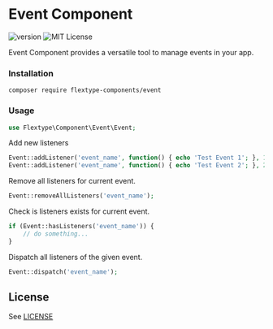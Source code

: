 # Event Component
![version](https://img.shields.io/badge/version-1.0.4-brightgreen.svg?style=flat-square)
![MIT License](https://img.shields.io/badge/license-MIT-blue.svg?style=flat-square)

Event Component provides a versatile tool to manage events in your app.

### Installation

```
composer require flextype-components/event
```

### Usage

```php
use Flextype\Component\Event\Event;
```

Add new listeners
```php
Event::addListener('event_name', function() { echo 'Test Event 1'; }, 1);
Event::addListener('event_name', function() { echo 'Test Event 2'; }, 2);
```

Remove all listeners for current event.
```php
Event::removeAllListeners('event_name');
```

Check is listeners exists for current event.
```php
if (Event::hasListeners('event_name')) {
    // do something...
}
```

Dispatch all listeners of the given event.
```php
Event::dispatch('event_name');
```

## License
See [LICENSE](https://github.com/flextype-components/event/blob/master/LICENSE)
